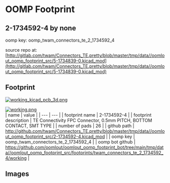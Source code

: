 # OOMP Footprint  
## 2-1734592-4  by none  
  
oomp key: oomp_twam_connectors_te_2_1734592_4  
  
source repo at: [http://gitlab.com/twam/Connectors_TE.pretty/blob/master/tmp/data//oomlout_oomp_footprint_src/5-1734839-0.kicad_mod](http://gitlab.com/twam/Connectors_TE.pretty/blob/master/tmp/data//oomlout_oomp_footprint_src/5-1734839-0.kicad_mod)  
## Footprint  
  
[![working_kicad_pcb_3d.png](working_kicad_pcb_3d_600.png)](working_kicad_pcb_3d.png)  
  
[![working.png](working_600.png)](working.png)  
| name | value | 
| --- | --- | 
| footprint name | 2-1734592-4 | 
| footprint description | TE Connectivity FPC Connector, 0.5mm PITCH, BOTTOM CONTACT, SMT TYPE | 
| number of pads | 26 | 
| github path | http://github.com/twam/Connectors_TE.pretty/blob/master/tmp/data//oomlout_oomp_footprint_src/2-1734592-4.kicad_mod | 
| oomp key | oomp_twam_connectors_te_2_1734592_4 | 
| oomp bot github | https://github.com/oomlout/oomlout_oomp_footprint_bot/tree/main/tmp/data//oomlout_oomp_footprint_src/footprints/twam_connectors_te_2_1734592_4/working | 
## Images  
